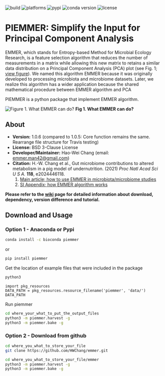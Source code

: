 ![build](https://travis-ci.com/HWChang/emmer.svg?branch=master)
![platforms](https://anaconda.org/bioconda/piemmer/badges/platforms.svg)
![pypi](https://img.shields.io/pypi/v/piemmer?style=flat-square)
![conda version](
https://anaconda.org/bioconda/piemmer/badges/version.svg)
![license](https://img.shields.io/github/license/HWChang/emmer?style=flat-square)

# PIEMMER: Simplify the Input for Principal Component Analysis

EMMER, which stands for Entropy-based Method for Microbial Ecology Research, is a feature selection algorithm that reduces the number of measurements in a matrix while allowing this new matrix to retains a similar data distribution on a Principal Component Analysis (PCA) plot (see Fig. 1; [view figure](https://drive.google.com/file/d/1m2O658NZMInmYYlyI9AdUuz2hbg14U6X/view?usp=sharing)). We named this algorithm EMMER because it was originally developed to processing microbiota and microbiome datasets. Later, we realize this algorithm has a wider application because the shared mathematical procedure between EMMER algorithm and PCA

PIEMMER is a python package that implement EMMER algorithm.

![Figure 1. What EMMER can do?](https://drive.google.com/uc?id=1m2O658NZMInmYYlyI9AdUuz2hbg14U6X)
**Fig 1. What EMMER can do?**

## About
- **Version:** 1.0.6 (compared to 1.0.5: Core function remains the same. Rearrange file structure for Travis testing)
- **License:** BSD 3-Clause License
- **Developer/Maintainer:** Hao-Wei Chang (email: emmer.man42@gmail.com)
- **Citation:** H.-W. Chang et al., Gut microbiome contributions to altered metabolism in a pig model of undernutrition. (2021) _Proc Natl Acad Sci U S A._ **118**, e2024446118.
  1. [Main article; how to use EMMER in microbiota/microbiome studies](https://www.pnas.org/content/118/21/e2024446118)
  2. [SI Appendix; how EMMER algorithm works](https://www.pnas.org/content/pnas/suppl/2021/05/14/2024446118.DCSupplemental/pnas.2024446118.sapp.pdf)

**Please refer to the [wiki](https://github.com/HWChang/emmer/wiki) page for detailed information about download, dependency, version difference and tutorial.**

## Download and Usage
### Option 1 - Anaconda or Pypi ###
```bash
conda install -c bioconda piemmer
```
or
```bash
pip install piemmer
```

Get the location of example files that were included in the package
```bash
python3
```
```python3
import pkg_resources
DATA_PATH = pkg_resources.resource_filename('piemmer', 'data/')
DATA_PATH
```

Run piemmer
```bash
cd where_your_what_to_put_the_output_files
python3 -m piemmer.harvest -g
python3 -m piemmer.bake -g
```

### Option 2 - Download from github ###
```bash
cd where_you_what_to_store_your_file
git clone https://github.com/HWChang/emmer.git

cd where_you_what_to_store_your_file/emmer
python3 -m piemmer.harvest -g
python3 -m piemmer.bake -g
```
